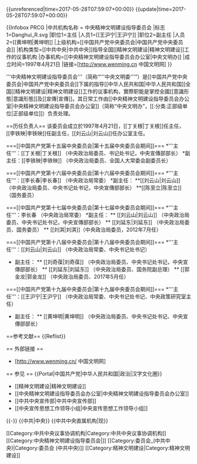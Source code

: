 {{unreferenced|time=2017-05-28T07:59:07+00:00}}
{{update|time=2017-05-28T07:59:07+00:00}}

{{Infobox PRCG
|中共机构名称 = 中央精神文明建设指导委员会
|标志1=Danghui_R.svg
|职位1=主任
|人员1=[[王沪宁|王沪宁]]
|职位2=副主任
|人员2=[[黄坤明|黄坤明]]
|上级机构=[[中国共产党中央委员会|中国共产党中央委员会]]
|机构类型=[[中共中央|中共中央]]指导全国[[精神文明建设|精神文明建设]]工作的议事机构
|办事机构=[[中央精神文明建设指导委员会办公室|中央文明办]]
|成立时间=1997年4月21日
|链接=[http://www.wenming.cn 中国文明网]
}}

'''中央精神文明建设指导委员会'''（简称“'''中央文明委'''”）是[[中国共产党中央委员会|中国共产党中央委员会]]下属的指导[[中华人民共和国|中华人民共和国]]全国[[精神文明建设|精神文明建设]]工作的议事机构，實際职能是掌控全國[[意識形態|意識形態]]及[[宣傳|宣傳]]。其日常工作由[[中央精神文明建设指导委员会办公室|中央精神文明建设指导委员会办公室]]（简称“中央文明办”，[[:分类:正部级单位|正部级单位]]）负责处理。

==历任负责人==
该委员会成立於1997年4月21日，[[丁关根|丁关根]]任主任，[[李铁映|李铁映]]任副主任，[[刘云山|刘云山]]任办公室主任。 

===[[中国共产党第十五届中央委员会|第十五届中央委员会期间]]===
*'''主任'''：[[丁关根|丁关根]] （中央政治局委员、书记处书记，中央宣傳部部长）
*副主任：[[李铁映|李铁映]] （中央政治局委员、全国人大常委会副委员长）

===[[中国共产党第十六届中央委员会|第十六届中央委员会期间]]===
*'''主任'''：[[李长春|李长春]] （中央政治局常委）
*副主任：
**[[刘云山|刘云山]] （中央政治局委员、中央书记处书记，中央宣傳部部长）
**[[陈至立|陈至立]] （国务委员）

===[[中国共产党第十七届中央委员会|第十七届中央委员会期间]]===
*'''主任'''：李长春 （中央政治局常委）
*副主任：
** [[刘云山|刘云山]] （中央政治局委员、中央书记处书记，中央宣傳部部长）
** [[刘延东|刘延东]] （中央政治局委员、国务委员）
** [[刘淇|刘淇]]（中央政治局委员，2012年7月任）

===[[中国共产党第十八届中央委员会|第十八届中央委员会期间]]===
*'''主任'''：[[刘云山|刘云山]] （中央政治局常委、中央书记处书记）
* 副主任：
** [[刘奇葆|刘奇葆]] （中央政治局委员、中央书记处书记，中央宣傳部部长）
** [[刘延东|刘延东]] （中央政治局委员、国务院副总理）
** [[郭金龙|郭金龙]] （中央政治局委员、2017年5月任）

===[[中国共产党第十九届中央委员会|第十九届中央委员会期间]]===
*'''主任'''：[[王沪宁|王沪宁]] （中央政治局常委、中央书记处书记、中央政策研究室主任）
* 副主任：
** [[黄坤明|黄坤明]] （中央政治局委员、中央书记处书记、中央宣傳部部长）

==参考文献==
{{Reflist}}

== 外部链接 ==
* [http://www.wenming.cn/ 中国文明网]

== 参见 ==
{{Portal|中国共产党|中华人民共和国|政治|汉字文化圈}}
* [[精神文明建设|精神文明建设]]
* [[中央精神文明建设指导委员会办公室|中央精神文明建设指导委员会办公室]]
* [[中共中央宣传部|中共中央宣传部]]
* [[中央宣传思想工作领导小组|中央宣传思想工作领导小组]]

{{-}}
{{中共|中央}}
{{中共中央直属机构|现}}

[[Category:中共中央议事协调机构|Category:中共中央议事协调机构]]
[[Category:中央精神文明建设指导委员会|]]
[[Category:委员会_(中共中央)|Category:委员会 (中共中央)]]
[[Category:精神文明建设|Category:精神文明建设]]